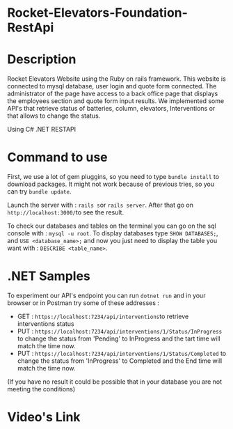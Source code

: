 # Rocket-Elevators-Foundation-RestApi

# Description
Rocket Elevators Website using the Ruby on rails framework. This website is connected to mysql database, user login and quote form connected. 
The administrator of the page have access to a back office page that displays the employees section and quote form input results. We implemented some API's that retrieve status of batteries, column, elevators, Interventions or that allows to change the status.

Using C# .NET RESTAPI

# Command to use

First, we use a lot of gem pluggins, so you need to type `bundle install` to download packages. It might not work because of previous tries, so you can try `bundle update`. 

Launch the server with : `rails s`or `rails server`.
After that go on `http://localhost:3000/`to see the result.

To check our databases and tables on the terminal you can go on the sql console with : `mysql -u root`.
To display databases type `SHOW DATABASES;`, and `USE <database_name>;` and now you just need to display the table you want with : `DESCRIBE <table_name>`.

# .NET Samples

To experiment our API's endpoint you can run `dotnet run` and in your browser or in Postman try some of these addresses :

* GET : `https://localhost:7234/api/interventions`to retrieve interventions status
* PUT : `https://localhost:7234/api/interventions/1/Status/InProgress` to change the status from 'Pending' to InProgress and the tart time will match the time now.
* PUT : `https://localhost:7234/api/interventions/1/Status/Completed` to change the status from 'InProgress' to Completed and the End time will match the time now.

(If you have no result it could be possible that in your database you are not meeting the conditions)

# Video's Link





